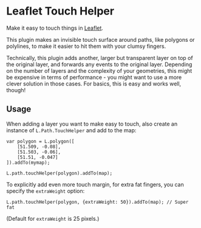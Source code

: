 Leaflet Touch Helper
====================

Make it easy to touch things in [Leaflet](http://leafletjs.com/).

This plugin makes an invisible touch surface around paths, like polygons or polylines, to make it easier to hit them with your clumsy fingers.

Technically, this plugin adds another, larger but transparent layer on top of the original layer, and forwards any events to the original layer.
Depending on the number of layers and the complexity of your geometries, this might be expensive in terms of performance - you might want to use
a more clever solution in those cases. For basics, this is easy and works well, though!

## Usage

When adding a layer you want to make easy to touch, also create an instance of `L.Path.TouchHelper` and add to the map:

```
var polygon = L.polygon([
    [51.509, -0.08],
    [51.503, -0.06],
    [51.51, -0.047]
]).addTo(mymap);

L.path.touchHelper(polygon).addTo(map);
```

To explicitly add even more touch margin, for extra fat fingers, you can specify the `extraWeight` option:

```
L.path.touchHelper(polygon, {extraWeight: 50}).addTo(map); // Super fat
```

(Default for `extraWeight` is 25 pixels.)
